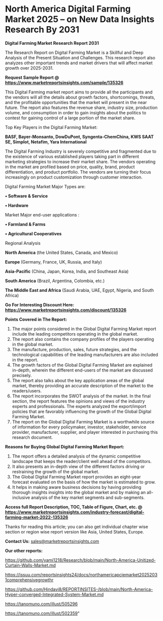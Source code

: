 # North America Digital Farming Market 2025 – on New Data Insights Research By 2031

<strong>Digital Farming Market Research Report 2031</strong>

The Research Report on Digital Farming Market is a Skillful and Deep Analysis of the Present Situation and Challenges. This research report also analyzes other important trends and market drivers that will affect market growth over 2025-2031.

<strong>Request Sample Report @ <a href=https://www.marketreportsinsights.com/sample/135326>https://www.marketreportsinsights.com/sample/135326</a></strong>

This Digital Farming market report aims to provide all the participants and the vendors will all the details about growth factors, shortcomings, threats, and the profitable opportunities that the market will present in the near future. The report also features the revenue share, industry size, production volume, and consumption in order to gain insights about the politics to contest for gaining control of a large portion of the market share.

Top Key Players in the Digital Farming Market:

<strong>BASF, Bayer-Monsanto, DowDuPont, Syngenta-ChemChina, KWS SAAT SE, Simplot, Netafim, Yara International</strong>

The Digital Farming Industry is severely competitive and fragmented due to the existence of various established players taking part in different marketing strategies to increase their market share. The vendors operating in the market are profiled based on price, quality, brand, product differentiation, and product portfolio. The vendors are turning their focus increasingly on product customization through customer interaction.

Digital Farming Market Major Types are:

<strong>• Software & Service

• Hardware</strong>

Market Major end-user applications :

<strong>• Farmland & Farms

• Agricultural Cooperatives</strong>

Regional Analysis

</u><strong><b>North America</b></strong> (the United States, Canada, and Mexico)

<strong><b>Europe </b></strong>(Germany, France, UK, Russia, and Italy)

<strong><b>Asia-Pacific</b></strong> (China, Japan, Korea, India, and Southeast Asia)

<strong><b>South America</b></strong> (Brazil, Argentina, Colombia, etc.)

<strong><b>The Middle East and Africa</b></strong> (Saudi Arabia, UAE, Egypt, Nigeria, and South Africa)

<strong>Go For Interesting Discount Here: <a href=https://www.marketreportsinsights.com/discount/135326>https://www.marketreportsinsights.com/discount/135326</a></strong>

<strong>Points Covered in The Report:</strong>
<ol>
  <li>The major points considered in the Global Digital Farming Market report include the leading competitors operating in the global market.</li>
  <li>The report also contains the company profiles of the players operating in the global market.</li>
  <li>The manufacture, production, sales, future strategies, and the technological capabilities of the leading manufacturers are also included in the report.</li>
  <li>The growth factors of the Global Digital Farming Market are explained in-depth, wherein the different end-users of the market are discussed precisely.</li>
  <li>The report also talks about the key application areas of the global market, thereby providing an accurate description of the market to the readers/users.</li>
  <li>The report incorporates the SWOT analysis of the market. In the final section, the report features the opinions and views of the industry experts and professionals. The experts analyzed the export/import policies that are favorably influencing the growth of the Global Digital Farming Market.</li>
  <li>The report on the Global Digital Farming Market is a worthwhile source of information for every policymaker, investor, stakeholder, service provider, manufacturer, supplier, and player interested in purchasing this research document.</li>
</ol>
<strong>Reasons for Buying Global Digital Farming Market Report:</strong>

<ol>
  <li>The report offers a detailed analysis of the dynamic competitive landscape that keeps the reader/client well ahead of the competitors.</li>
  <li>It also presents an in-depth view of the different factors driving or restraining the growth of the global market.</li>
  <li>The Global Digital Farming Market report provides an eight-year forecast evaluated on the basis of how the market is estimated to grow.</li>
  <li>It helps in making aware business decisions by having providing thorough insights insights into the global market and by making an all-inclusive analysis of the key market segments and sub-segments.</li>
</ol>
<strong>Access full Report Description, TOC, Table of Figure, Chart, etc. @ <a href=https://www.marketreportsinsights.com/industry-forecast/digital-farming-market-2022-135326>https://www.marketreportsinsights.com/industry-forecast/digital-farming-market-2022-135326</a></strong>


Thanks for reading this article; you can also get individual chapter wise section or region wise report version like Asia, United States, Europe.

<strong>Contact Us:</strong>
sales@marketreportsinsights.com

<strong>Our other reports:</strong>

<a href=https://github.com/yami1218/Research/blob/main/North-America-Unitized-Curtain-Walls-Market.md>https://github.com/yami1218/Research/blob/main/North-America-Unitized-Curtain-Walls-Market.md</a>

<a href=https://issuu.com/reportsinsights24/docs/northamericapciemarket20252031comprehensivegrowthr>https://issuu.com/reportsinsights24/docs/northamericapciemarket20252031comprehensivegrowthr</a>

<a href=https://github.com/Hindavi8/REPORTINSITES-/blob/main/North-America-Hyper-converged-Integrated-System-Market.md>https://github.com/Hindavi8/REPORTINSITES-/blob/main/North-America-Hyper-converged-Integrated-System-Market.md</a>

<a href=https://tanomuno.com/illust/505296>https://tanomuno.com/illust/505296</a>

<a href=https://tanomuno.com/illust/502359>https://tanomuno.com/illust/502359</a>"

